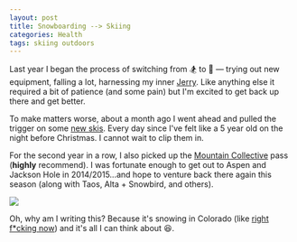 ```yaml
---
layout: post
title: Snowboarding --> Skiing
categories: Health
tags: skiing outdoors
---
```

Last year I began the process of switching from :snowboarder: to :ski: &mdash; trying out new equipment, falling a lot, harnessing my inner [Jerry](http://instagram.com/jerryoftheday). Like anything else it required a bit of patience (and some pain) but I'm excited to get back up there and get better.

To make matters worse, about a month ago I went ahead and pulled the trigger on some [new skis](http://www.onthesnow.com/news/a/591096/2015-men-s-all-mountain-back-editors--choice-ski--blizzard-bonafide). Every day since I've felt like a 5 year old on the night before Christmas. I cannot wait to clip them in.

For the second year in a row, I also picked up the [Mountain Collective](http://mountaincollective.com) pass (**highly** recommend). I was fortunate enough to get out to Aspen and Jackson Hole in 2014/2015...and hope to venture back there again this season (along with Taos, Alta + Snowbird, and others).

<img src="http://i.imgur.com/zpZL6bN.gif" class="center-image" />

Oh, why am I writing this? Because it's snowing in Colorado (like [right f*cking now](http://arapahoebasin.com/ABasin/snow-conditions/web-cams.aspx)) and it's all I can think about :satisfied:.